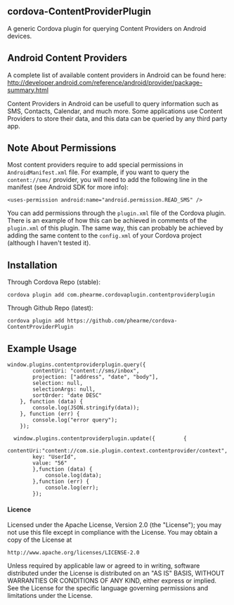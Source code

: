 ## cordova-ContentProviderPlugin

A generic Cordova plugin for querying Content Providers on Android devices.

## Android Content Providers

A complete list of available content providers in Android can be found here:
http://developer.android.com/reference/android/provider/package-summary.html

Content Providers in Android can be usefull to query information such as SMS, Contacts, Calendar, and much more. Some applications use Content Providers to store their data, and this data can be queried by any third party app.

## Note About Permissions

Most content providers require to add special permissions in `AndroidManifest.xml` file. For example, if you want to query the `content://sms/` provider, you will need to add the following line in the manifest (see Android SDK for more info):

    <uses-permission android:name="android.permission.READ_SMS" />

You can add permissions through the `plugin.xml` file of the Cordova plugin. There is an example of how this can be achieved in comments of the `plugin.xml` of this plugin. The same way, this can probably be achieved by adding the same content to the `config.xml` of your Cordova project (although I haven't tested it).

## Installation

Through Cordova Repo (stable):

    cordova plugin add com.phearme.cordovaplugin.contentproviderplugin

Through Github Repo (latest):

    cordova plugin add https://github.com/phearme/cordova-ContentProviderPlugin

## Example Usage

    window.plugins.contentproviderplugin.query({
			contentUri: "content://sms/inbox",
			projection: ["address", "date", "body"],
			selection: null,
			selectionArgs: null,
			sortOrder: "date DESC"
		}, function (data) {
			console.log(JSON.stringify(data));
		}, function (err) {
			console.log("error query");
		});
		
      window.plugins.contentproviderplugin.update({			{
			contentUri:"content://com.sie.plugin.context.contentprovider/context",
			key: "UserId",
			value: "56"
			},function (data) {
				console.log(data);
			},function (err) {
				console.log(err);
	        });


#### Licence
Licensed under the Apache License, Version 2.0 (the "License");
you may not use this file except in compliance with the License.
You may obtain a copy of the License at

    http://www.apache.org/licenses/LICENSE-2.0

Unless required by applicable law or agreed to in writing, software
distributed under the License is distributed on an "AS IS" BASIS,
WITHOUT WARRANTIES OR CONDITIONS OF ANY KIND, either express or implied.
See the License for the specific language governing permissions and
limitations under the License.
